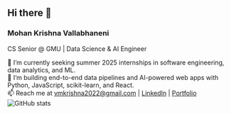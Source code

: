 ## Hi there 👋

<!--
**VMK-004/VMK-004** is a ✨ _special_ ✨ repository because its `README.md` (this file) appears on your GitHub profile.

Here are some ideas to get you started:

- 🔭 I’m currently working on ...
- 🌱 I’m currently learning ...
- 👯 I’m looking to collaborate on ...
- 🤔 I’m looking for help with ...
- 💬 Ask me about ...
- 📫 How to reach me: ...
- 😄 Pronouns: ...
- ⚡ Fun fact: ...
-->
### Mohan Krishna Vallabhaneni  
CS Senior @ GMU | Data Science & AI Engineer  

🔭 I’m currently seeking summer 2025 internships in software engineering, data analytics, and ML.  
🌱 I’m building end-to-end data pipelines and AI-powered web apps with Python, JavaScript, scikit-learn, and React.  
📫 Reach me at vmkrishna2022@gmail.com | [LinkedIn](https://linkedin.com/in/vmkrishna2004) | [Portfolio](https://your-portfolio-url)  
![GitHub stats](https://github-readme-stats.vercel.app/api?username=VMK-004&show_icons=true)
